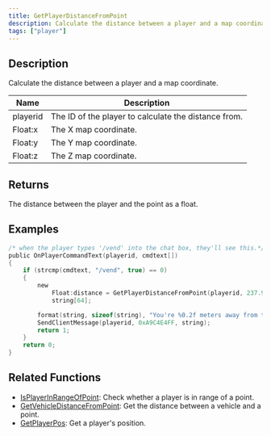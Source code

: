 ```yaml
---
title: GetPlayerDistanceFromPoint
description: Calculate the distance between a player and a map coordinate.
tags: ["player"]
---
```


## Description

Calculate the distance between a player and a map coordinate.

| Name     | Description                                          |
| -------- | ---------------------------------------------------- |
| playerid | The ID of the player to calculate the distance from. |
| Float:x  | The X map coordinate.                                |
| Float:y  | The Y map coordinate.                                |
| Float:z  | The Z map coordinate.                                |

## Returns

The distance between the player and the point as a float.

## Examples

```c
/* when the player types '/vend' into the chat box, they'll see this.*/
public OnPlayerCommandText(playerid, cmdtext[])
{
    if (strcmp(cmdtext, "/vend", true) == 0)
    {
        new
            Float:distance = GetPlayerDistanceFromPoint(playerid, 237.9, 115.6, 1010.2),
            string[64];

        format(string, sizeof(string), "You're %0.2f meters away from the vending machine.", distance);
        SendClientMessage(playerid, 0xA9C4E4FF, string);
        return 1;
    }
    return 0;
}
```

## Related Functions

- [IsPlayerInRangeOfPoint](IsPlayerInRangeOfPoint): Check whether a player is in range of a point.
- [GetVehicleDistanceFromPoint](GetVehicleDistanceFromPoint): Get the distance between a vehicle and a point.
- [GetPlayerPos](GetPlayerPos): Get a player's position.
